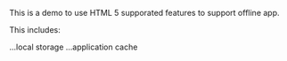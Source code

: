 This is a demo to use  HTML 5 supporated features to support offline app.

This includes:

...local storage
...application cache
